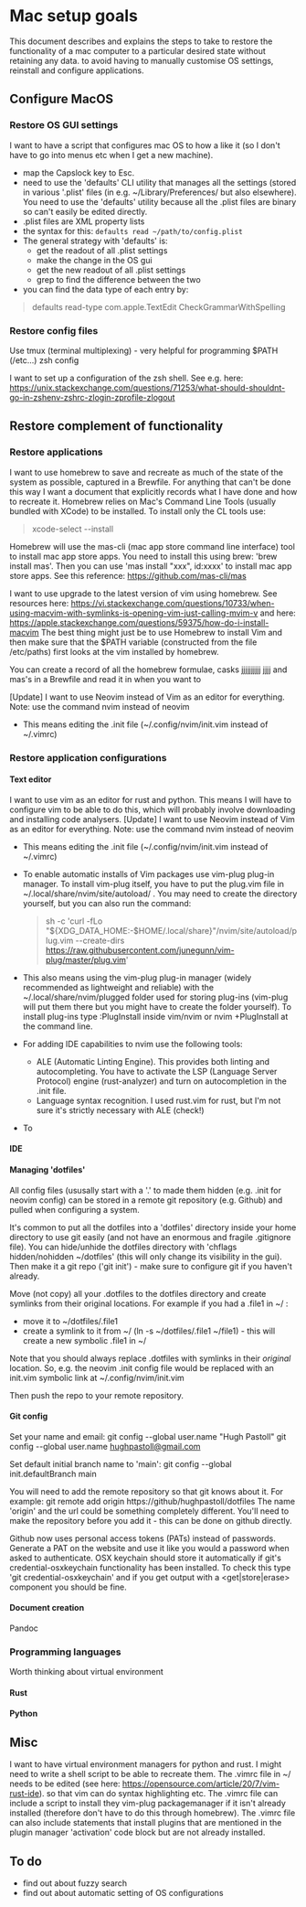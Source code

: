 # Mac setup goals

This document describes and explains the steps to take to restore the functionality of a mac computer to a
particular desired state without retaining any data. to avoid having to manually customise OS settings,
reinstall and configure applications.  

## Configure MacOS

### Restore OS GUI settings

I want to have a script that configures mac OS to how a like it (so I don't have to go into menus etc when I get a new machine). 

- map the Capslock key to Esc. 
- need to use the 'defaults' CLI utility that manages all the settings (stored
  in various '.plist' files (in e.g. ~/Library/Preferences/ but also elsewhere).
  You need to use the 'defaults' utility because all the .plist files are binary
  so can't easily be edited directly. 
- .plist files are XML property lists
- the syntax for this: `defaults read ~/path/to/config.plist`
- The general strategy with 'defaults' is: 
  	- get the readout of all .plist settings
	- make the change in the OS gui
	- get the new readout of all .plist settings
	- grep to find the difference between the two
- you can find the data type of each entry by:

> defaults read-type com.apple.TextEdit CheckGrammarWithSpelling


### Restore config files 

Use tmux (terminal multiplexing) - very helpful for programming
$PATH (/etc...) 
zsh config

I want to set up a configuration of the zsh shell. See e.g. here: https://unix.stackexchange.com/questions/71253/what-should-shouldnt-go-in-zshenv-zshrc-zlogin-zprofile-zlogout
## Restore complement of functionality

### Restore applications

I want to use homebrew to save and recreate as much of the state of the system as possible, captured in a Brewfile. For anything that can't be done this way I want a document that explicitly records what I have done and how to recreate it. Homebrew relies on Mac's Command Line Tools (usually bundled with XCode) to be installed. To install only the CL tools use:

> xcode-select --install

Homebrew will use the mas-cli (mac app store command line interface) tool to install mac app store apps. You need to install this using brew: 'brew install mas'. Then you can use 'mas install "xxx", id:xxxx' to install mac app store apps. See this reference: https://github.com/mas-cli/mas 

I want to use upgrade to the latest version of vim using homebrew. See resources
here:
https://vi.stackexchange.com/questions/10733/when-using-macvim-with-symlinks-is-opening-vim-just-calling-mvim-v
and here:
https://apple.stackexchange.com/questions/59375/how-do-i-install-macvim The best
thing might just be to use Homebrew to install Vim and then make sure that the
$PATH variable (constructed from the file /etc/paths) first looks at the vim
installed by homebrew. 

You can create a record of all the homebrew formulae, casks jjjjjjjjjj jjjj and mas's in a 
Brewfile and read it in when you want to 

 [Update] I want to use Neovim instead of Vim as an editor for everything. Note: use the command nvim instead of neovim 
- This means editing the .init file (~/.config/nvim/init.vim instead of ~/.vimrc)
### Restore application configurations

#### Text editor

I want to use vim as an editor for rust and python. This means I will have to
configure vim to be able to do this, which will probably involve downloading and
installing code analysers.  [Update] I want to use Neovim instead of Vim as an
editor for everything. Note: use the command nvim instead of neovim 

- This means editing the .init file (~/.config/nvim/init.vim instead of
  ~/.vimrc)
- To enable automatic installs of Vim packages use vim-plug plug-in manager. To
  install vim-plug itself, you have to put the plug.vim file in
  ~/.local/share/nvim/site/autoload/ . You may need to create the directory
  yourself, but you can also run the command: 

  > sh -c 'curl -fLo "${XDG_DATA_HOME:-$HOME/.local/share}"/nvim/site/autoload/plug.vim --create-dirs https://raw.githubusercontent.com/junegunn/vim-plug/master/plug.vim'

- This also means using the vim-plug plug-in manager (widely recommended as lightweight and reliable) with the ~/.local/share/nvim/plugged folder used for storing plug-ins (vim-plug will put them there but you might have to create the folder yourself). To install plug-ins type :PlugInstall inside vim/nvim or nvim +PlugInstall at the command line. 
- For adding IDE capabilities to nvim use the following tools:
	- ALE (Automatic Linting Engine). This provides both linting and autocompleting. You have to activate the LSP (Language Server Protocol) engine (rust-analyzer) and turn on autocompletion in the .init file. 
	- Language syntax recognition. I used rust.vim for rust, but I'm not sure it's strictly necessary with ALE (check!)

- To

#### IDE

#### Managing 'dotfiles'
All config files (ususally start with a '.' to made them hidden (e.g. .init for
neovim config) can be stored in a remote git repository (e.g. Github) and pulled
when configuring a system. 

It's common to put all the dotfiles into a 'dotfiles' directory inside your home
directory to use git easily (and not have an enormous and fragile .gitignore
file). You can hide/unhide the dotfiles directory with 'chflags hidden/nohidden
~/dotfiles' (this will only change its visibility in the gui). Then make it a
git repo ('git init') - make sure to configure git if you haven't already. 

Move (not copy) all your .dotfiles to the dotfiles directory and create symlinks
from their original locations. For example if you had a .file1 in ~/ :

- move it to ~/dotfiles/.file1
- create a symlink to it from ~/ (ln -s ~/dotfiles/.file1 ~/file1) - this will
  create a new symbolic .file1 in ~/

Note that you should always replace .dotfiles with symlinks in their *original*
location. So, e.g. the neovim .init config file would be replaced with an
init.vim symbolic link at ~/.config/nvim/init.vim 

Then push the repo to your remote repository.  

#### Git config
Set your name and email:
git config --global user.name "Hugh Pastoll"
git config --global user.name hughpastoll@gmail.com

Set default initial branch name to 'main':
git config --global init.defaultBranch main

You will need to add the remote repository so that git knows about it. For
example: git remote add origin https://github/hughpastoll/dotfiles
The name 'origin' and the url could be something completely different. You'll
need to make the repository before you add it - this can be done on github
directly. 

Github now uses personal access tokens (PATs) instead of passwords. Generate a PAT
on the website and use it like you would a password when asked to authenticate.
OSX keychain should store it automatically if git's credential-osxkeychain
functionality has been installed. To check this type 'git credential-osxkeychain'
and if you get output with a <get|store|erase> component you should be fine. 


#### Document creation
Pandoc

### Programming languages

Worth thinking about virtual environment

#### Rust

#### Python 
## Misc 

 I want to have virtual environment managers for python and rust. I might need to write a shell script to be able to recreate them. The .vimrc file in ~/ needs to be edited (see here: https://opensource.com/article/20/7/vim-rust-ide). so that vim can do syntax highlighting etc. The .vimrc file can include a script to install they vim-plug packagemanager if it isn't already installed (therefore don't have to do this through homebrew). The .vimrc file can also include statements that install plugins that are mentioned in the plugin manager 'activation' code block but are not already installed.  

## To do

 - find out about fuzzy search
 - find out about automatic setting of OS configurations

